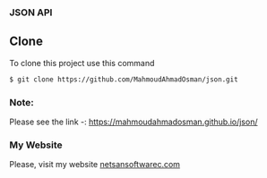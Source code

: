 ### JSON API
 
## Clone
To clone this project use this command

```bash
$ git clone https://github.com/MahmoudAhmadOsman/json.git
```



### Note:
Please see the link -: https://mahmoudahmadosman.github.io/json/



### My Website
 Please, visit my website
[netsansoftwarec.com](https://www.netsansoftware.com/)
